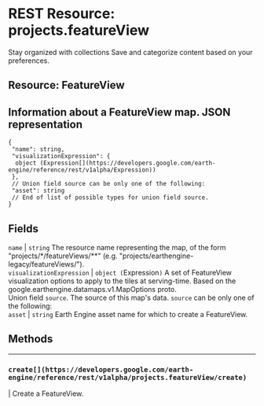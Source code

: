  
#  REST Resource: projects.featureView 
Stay organized with collections  Save and categorize content based on your preferences. 
## Resource: FeatureView
Information about a FeatureView map.
JSON representation  
---  
```
{
 "name": string,
 "visualizationExpression": {
  object (Expression[](https://developers.google.com/earth-engine/reference/rest/v1alpha/Expression))
 },
 // Union field source can be only one of the following:
 "asset": string
 // End of list of possible types for union field source.
}
```
  
Fields  
---  
`name` |  `string` The resource name representing the map, of the form "projects/*/featureViews/**" (e.g. "projects/earthengine-legacy/featureViews/").  
`visualizationExpression` |  `object (`Expression[](https://developers.google.com/earth-engine/reference/rest/v1alpha/Expression)`)` A set of FeatureView visualization options to apply to the tiles at serving-time. Based on the google.earthengine.datamaps.v1.MapOptions proto.  
Union field `source`. The source of this map's data. `source` can be only one of the following:  
`asset` |  `string` Earth Engine asset name for which to create a FeatureView.  
## Methods  
---  
### `create[](https://developers.google.com/earth-engine/reference/rest/v1alpha/projects.featureView/create)`
|  Create a FeatureView.  
